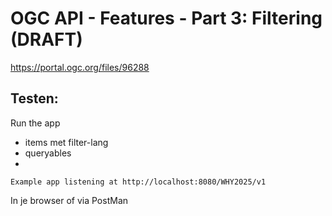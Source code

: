 # OGC API - Features - Part 3: Filtering (DRAFT)

https://portal.ogc.org/files/96288

## Testen:
Run the app

- items met filter-lang
- queryables
- 
`Example app listening at http://localhost:8080/WHY2025/v1`

In je browser of via PostMan

